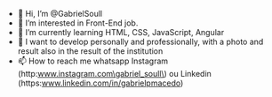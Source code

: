 - 👋 Hi, I’m @GabrielSoull
- 👀 I’m interested in Front-End job.
- 🌱 I’m currently learning HTML, CSS, JavaScript, Angular
- 💞️ I want to develop personally and professionally, with a photo and result also in the result of the institution
- 📫 How to reach me whatsapp Instagram (http:www.instagram.com\gabriel_soull\) ou Linkedin (https:www.linkedin.com/in/gabrielpmacedo)

<!---
GabrielSoull/GabrielSoull is a ✨ special ✨ repository because its `README.md` (this file) appears on your GitHub profile.
You can click the Preview link to take a look at your changes.
--->
